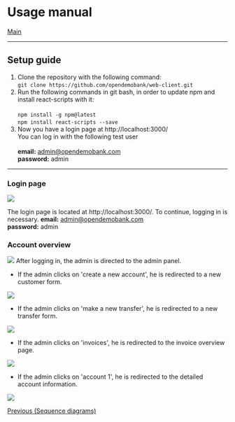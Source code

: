 # Usage manual

[Main](/)

---

## Setup guide

1. Clone the repository with the following command: <br> 
```git clone https://github.com/opendemobank/web-client.git```
2. Run the following commands in git bash, in order to update npm and install react-scripts with it: <br> <br>
```npm install -g npm@latest``` <br>
```npm install react-scripts --save``` <br>
3. Now you have a login page at http://localhost:3000/ <br>
You can log in with the following test user <br><br>
**email:** admin@opendemobank.com<br>
**password:** admin<br>

---

### Login page

![](first_page.png)

The login page is located at http://localhost:3000/. 
To continue, logging in is necessary.
**email:** admin@opendemobank.com<br>
**password:** admin<br>

### Account overview

![](accounts.png)
After logging in, the admin is directed to the admin panel.
- If the admin clicks on 'create a new account', he is redirected to a new customer form.

![](customer-new.png)

- If the admin clicks on 'make a new transfer', he is redirected to a new transfer form.

![](money_transfer.png)

- If the admin clicks on 'invoices', he is redirected to the invoice overview page.

![](invoices.png)

- If the admin clicks on 'account 1', he is redirected to the detailed account information.

![](account_detail.png)

[Previous (Sequence diagrams)](../architecture/sequence.md)
